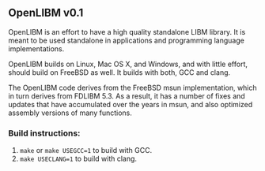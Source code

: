## OpenLIBM v0.1

OpenLIBM is an effort to have a high quality standalone LIBM
library. It is meant to be used standalone in applications and
programming language implementations.

OpenLIBM builds on Linux, Mac OS X, and Windows, and with little effort, 
should build on FreeBSD as well. It builds with both, GCC and clang.

The OpenLIBM code derives from the FreeBSD msun implementation, which
in turn derives from FDLIBM 5.3. As a result, it has a number of fixes and
updates that have accumulated over the years in msun, and also optimized
assembly versions of many functions.

### Build instructions:

1. `make` or `make USEGCC=1` to build with GCC.
2. `make USECLANG=1` to build with clang.
